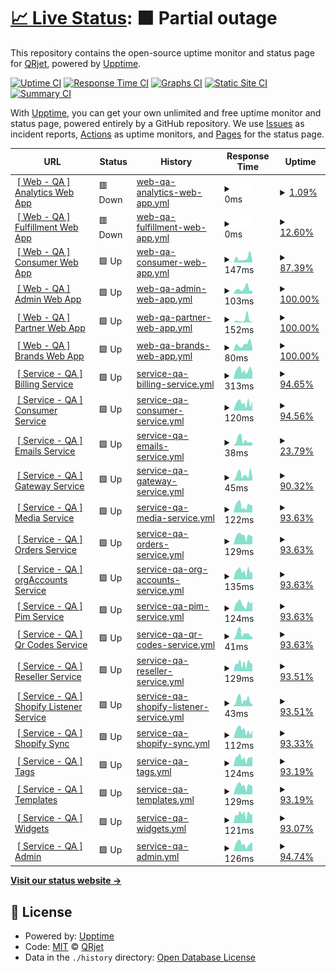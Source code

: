 # [📈 Live Status](https://QRjet.github.io/monitor): <!--live status--> **🟧 Partial outage**

This repository contains the open-source uptime monitor and status page for [QRjet](https://QRjet.github.io/monitor), powered by [Upptime](https://github.com/upptime/upptime).

[![Uptime CI](https://github.com/QRjet/monitor/workflows/Uptime%20CI/badge.svg)](https://github.com/QRjet/monitor/actions?query=workflow%3A%22Uptime+CI%22)
[![Response Time CI](https://github.com/QRjet/monitor/workflows/Response%20Time%20CI/badge.svg)](https://github.com/QRjet/monitor/actions?query=workflow%3A%22Response+Time+CI%22)
[![Graphs CI](https://github.com/QRjet/monitor/workflows/Graphs%20CI/badge.svg)](https://github.com/QRjet/monitor/actions?query=workflow%3A%22Graphs+CI%22)
[![Static Site CI](https://github.com/QRjet/monitor/workflows/Static%20Site%20CI/badge.svg)](https://github.com/QRjet/monitor/actions?query=workflow%3A%22Static+Site+CI%22)
[![Summary CI](https://github.com/QRjet/monitor/workflows/Summary%20CI/badge.svg)](https://github.com/QRjet/monitor/actions?query=workflow%3A%22Summary+CI%22)

With [Upptime](https://upptime.js.org), you can get your own unlimited and free uptime monitor and status page, powered entirely by a GitHub repository. We use [Issues](https://github.com/QRjet/monitor/issues) as incident reports, [Actions](https://github.com/QRjet/monitor/actions) as uptime monitors, and [Pages](https://QRjet.github.io/monitor) for the status page.

<!--start: status pages-->
<!-- This summary is generated by Upptime (https://github.com/upptime/upptime) -->
<!-- Do not edit this manually, your changes will be overwritten -->
<!-- prettier-ignore -->
| URL | Status | History | Response Time | Uptime |
| --- | ------ | ------- | ------------- | ------ |
| <img alt="" src="https://favicons.githubusercontent.com/analytics.qa.truetale.io" height="13"> [[ Web - QA ] Analytics Web App](https://analytics.qa.truetale.io/) | 🟥 Down | [web-qa-analytics-web-app.yml](https://github.com/QRjet/monitor-qa/commits/HEAD/history/web-qa-analytics-web-app.yml) | <details><summary><img alt="Response time graph" src="./graphs/web-qa-analytics-web-app/response-time-week.png" height="20"> 0ms</summary><br><a href="https://QRjet.github.io/monitor-qa/history/web-qa-analytics-web-app"><img alt="Response time 0" src="https://img.shields.io/endpoint?url=https%3A%2F%2Fraw.githubusercontent.com%2FQRjet%2Fmonitor-qa%2FHEAD%2Fapi%2Fweb-qa-analytics-web-app%2Fresponse-time.json"></a><br><a href="https://QRjet.github.io/monitor-qa/history/web-qa-analytics-web-app"><img alt="24-hour response time 0" src="https://img.shields.io/endpoint?url=https%3A%2F%2Fraw.githubusercontent.com%2FQRjet%2Fmonitor-qa%2FHEAD%2Fapi%2Fweb-qa-analytics-web-app%2Fresponse-time-day.json"></a><br><a href="https://QRjet.github.io/monitor-qa/history/web-qa-analytics-web-app"><img alt="7-day response time 0" src="https://img.shields.io/endpoint?url=https%3A%2F%2Fraw.githubusercontent.com%2FQRjet%2Fmonitor-qa%2FHEAD%2Fapi%2Fweb-qa-analytics-web-app%2Fresponse-time-week.json"></a><br><a href="https://QRjet.github.io/monitor-qa/history/web-qa-analytics-web-app"><img alt="30-day response time 0" src="https://img.shields.io/endpoint?url=https%3A%2F%2Fraw.githubusercontent.com%2FQRjet%2Fmonitor-qa%2FHEAD%2Fapi%2Fweb-qa-analytics-web-app%2Fresponse-time-month.json"></a><br><a href="https://QRjet.github.io/monitor-qa/history/web-qa-analytics-web-app"><img alt="1-year response time 0" src="https://img.shields.io/endpoint?url=https%3A%2F%2Fraw.githubusercontent.com%2FQRjet%2Fmonitor-qa%2FHEAD%2Fapi%2Fweb-qa-analytics-web-app%2Fresponse-time-year.json"></a></details> | <details><summary><a href="https://QRjet.github.io/monitor-qa/history/web-qa-analytics-web-app">1.09%</a></summary><a href="https://QRjet.github.io/monitor-qa/history/web-qa-analytics-web-app"><img alt="All-time uptime 1.09%" src="https://img.shields.io/endpoint?url=https%3A%2F%2Fraw.githubusercontent.com%2FQRjet%2Fmonitor-qa%2FHEAD%2Fapi%2Fweb-qa-analytics-web-app%2Fuptime.json"></a><br><a href="https://QRjet.github.io/monitor-qa/history/web-qa-analytics-web-app"><img alt="24-hour uptime 1.09%" src="https://img.shields.io/endpoint?url=https%3A%2F%2Fraw.githubusercontent.com%2FQRjet%2Fmonitor-qa%2FHEAD%2Fapi%2Fweb-qa-analytics-web-app%2Fuptime-day.json"></a><br><a href="https://QRjet.github.io/monitor-qa/history/web-qa-analytics-web-app"><img alt="7-day uptime 1.09%" src="https://img.shields.io/endpoint?url=https%3A%2F%2Fraw.githubusercontent.com%2FQRjet%2Fmonitor-qa%2FHEAD%2Fapi%2Fweb-qa-analytics-web-app%2Fuptime-week.json"></a><br><a href="https://QRjet.github.io/monitor-qa/history/web-qa-analytics-web-app"><img alt="30-day uptime 1.09%" src="https://img.shields.io/endpoint?url=https%3A%2F%2Fraw.githubusercontent.com%2FQRjet%2Fmonitor-qa%2FHEAD%2Fapi%2Fweb-qa-analytics-web-app%2Fuptime-month.json"></a><br><a href="https://QRjet.github.io/monitor-qa/history/web-qa-analytics-web-app"><img alt="1-year uptime 1.09%" src="https://img.shields.io/endpoint?url=https%3A%2F%2Fraw.githubusercontent.com%2FQRjet%2Fmonitor-qa%2FHEAD%2Fapi%2Fweb-qa-analytics-web-app%2Fuptime-year.json"></a></details>
| <img alt="" src="https://favicons.githubusercontent.com/fulfillment.qa.truetale.io" height="13"> [[ Web - QA ] Fulfillment Web App](https://fulfillment.qa.truetale.io/) | 🟥 Down | [web-qa-fulfillment-web-app.yml](https://github.com/QRjet/monitor-qa/commits/HEAD/history/web-qa-fulfillment-web-app.yml) | <details><summary><img alt="Response time graph" src="./graphs/web-qa-fulfillment-web-app/response-time-week.png" height="20"> 0ms</summary><br><a href="https://QRjet.github.io/monitor-qa/history/web-qa-fulfillment-web-app"><img alt="Response time 0" src="https://img.shields.io/endpoint?url=https%3A%2F%2Fraw.githubusercontent.com%2FQRjet%2Fmonitor-qa%2FHEAD%2Fapi%2Fweb-qa-fulfillment-web-app%2Fresponse-time.json"></a><br><a href="https://QRjet.github.io/monitor-qa/history/web-qa-fulfillment-web-app"><img alt="24-hour response time 0" src="https://img.shields.io/endpoint?url=https%3A%2F%2Fraw.githubusercontent.com%2FQRjet%2Fmonitor-qa%2FHEAD%2Fapi%2Fweb-qa-fulfillment-web-app%2Fresponse-time-day.json"></a><br><a href="https://QRjet.github.io/monitor-qa/history/web-qa-fulfillment-web-app"><img alt="7-day response time 0" src="https://img.shields.io/endpoint?url=https%3A%2F%2Fraw.githubusercontent.com%2FQRjet%2Fmonitor-qa%2FHEAD%2Fapi%2Fweb-qa-fulfillment-web-app%2Fresponse-time-week.json"></a><br><a href="https://QRjet.github.io/monitor-qa/history/web-qa-fulfillment-web-app"><img alt="30-day response time 0" src="https://img.shields.io/endpoint?url=https%3A%2F%2Fraw.githubusercontent.com%2FQRjet%2Fmonitor-qa%2FHEAD%2Fapi%2Fweb-qa-fulfillment-web-app%2Fresponse-time-month.json"></a><br><a href="https://QRjet.github.io/monitor-qa/history/web-qa-fulfillment-web-app"><img alt="1-year response time 0" src="https://img.shields.io/endpoint?url=https%3A%2F%2Fraw.githubusercontent.com%2FQRjet%2Fmonitor-qa%2FHEAD%2Fapi%2Fweb-qa-fulfillment-web-app%2Fresponse-time-year.json"></a></details> | <details><summary><a href="https://QRjet.github.io/monitor-qa/history/web-qa-fulfillment-web-app">12.60%</a></summary><a href="https://QRjet.github.io/monitor-qa/history/web-qa-fulfillment-web-app"><img alt="All-time uptime 12.60%" src="https://img.shields.io/endpoint?url=https%3A%2F%2Fraw.githubusercontent.com%2FQRjet%2Fmonitor-qa%2FHEAD%2Fapi%2Fweb-qa-fulfillment-web-app%2Fuptime.json"></a><br><a href="https://QRjet.github.io/monitor-qa/history/web-qa-fulfillment-web-app"><img alt="24-hour uptime 12.60%" src="https://img.shields.io/endpoint?url=https%3A%2F%2Fraw.githubusercontent.com%2FQRjet%2Fmonitor-qa%2FHEAD%2Fapi%2Fweb-qa-fulfillment-web-app%2Fuptime-day.json"></a><br><a href="https://QRjet.github.io/monitor-qa/history/web-qa-fulfillment-web-app"><img alt="7-day uptime 12.60%" src="https://img.shields.io/endpoint?url=https%3A%2F%2Fraw.githubusercontent.com%2FQRjet%2Fmonitor-qa%2FHEAD%2Fapi%2Fweb-qa-fulfillment-web-app%2Fuptime-week.json"></a><br><a href="https://QRjet.github.io/monitor-qa/history/web-qa-fulfillment-web-app"><img alt="30-day uptime 12.60%" src="https://img.shields.io/endpoint?url=https%3A%2F%2Fraw.githubusercontent.com%2FQRjet%2Fmonitor-qa%2FHEAD%2Fapi%2Fweb-qa-fulfillment-web-app%2Fuptime-month.json"></a><br><a href="https://QRjet.github.io/monitor-qa/history/web-qa-fulfillment-web-app"><img alt="1-year uptime 12.60%" src="https://img.shields.io/endpoint?url=https%3A%2F%2Fraw.githubusercontent.com%2FQRjet%2Fmonitor-qa%2FHEAD%2Fapi%2Fweb-qa-fulfillment-web-app%2Fuptime-year.json"></a></details>
| <img alt="" src="https://favicons.githubusercontent.com/consumer.qa.truetale.io" height="13"> [[ Web - QA ] Consumer Web App](https://consumer.qa.truetale.io/) | 🟩 Up | [web-qa-consumer-web-app.yml](https://github.com/QRjet/monitor-qa/commits/HEAD/history/web-qa-consumer-web-app.yml) | <details><summary><img alt="Response time graph" src="./graphs/web-qa-consumer-web-app/response-time-week.png" height="20"> 147ms</summary><br><a href="https://QRjet.github.io/monitor-qa/history/web-qa-consumer-web-app"><img alt="Response time 117" src="https://img.shields.io/endpoint?url=https%3A%2F%2Fraw.githubusercontent.com%2FQRjet%2Fmonitor-qa%2FHEAD%2Fapi%2Fweb-qa-consumer-web-app%2Fresponse-time.json"></a><br><a href="https://QRjet.github.io/monitor-qa/history/web-qa-consumer-web-app"><img alt="24-hour response time 51" src="https://img.shields.io/endpoint?url=https%3A%2F%2Fraw.githubusercontent.com%2FQRjet%2Fmonitor-qa%2FHEAD%2Fapi%2Fweb-qa-consumer-web-app%2Fresponse-time-day.json"></a><br><a href="https://QRjet.github.io/monitor-qa/history/web-qa-consumer-web-app"><img alt="7-day response time 147" src="https://img.shields.io/endpoint?url=https%3A%2F%2Fraw.githubusercontent.com%2FQRjet%2Fmonitor-qa%2FHEAD%2Fapi%2Fweb-qa-consumer-web-app%2Fresponse-time-week.json"></a><br><a href="https://QRjet.github.io/monitor-qa/history/web-qa-consumer-web-app"><img alt="30-day response time 117" src="https://img.shields.io/endpoint?url=https%3A%2F%2Fraw.githubusercontent.com%2FQRjet%2Fmonitor-qa%2FHEAD%2Fapi%2Fweb-qa-consumer-web-app%2Fresponse-time-month.json"></a><br><a href="https://QRjet.github.io/monitor-qa/history/web-qa-consumer-web-app"><img alt="1-year response time 117" src="https://img.shields.io/endpoint?url=https%3A%2F%2Fraw.githubusercontent.com%2FQRjet%2Fmonitor-qa%2FHEAD%2Fapi%2Fweb-qa-consumer-web-app%2Fresponse-time-year.json"></a></details> | <details><summary><a href="https://QRjet.github.io/monitor-qa/history/web-qa-consumer-web-app">87.39%</a></summary><a href="https://QRjet.github.io/monitor-qa/history/web-qa-consumer-web-app"><img alt="All-time uptime 93.74%" src="https://img.shields.io/endpoint?url=https%3A%2F%2Fraw.githubusercontent.com%2FQRjet%2Fmonitor-qa%2FHEAD%2Fapi%2Fweb-qa-consumer-web-app%2Fuptime.json"></a><br><a href="https://QRjet.github.io/monitor-qa/history/web-qa-consumer-web-app"><img alt="24-hour uptime 100.00%" src="https://img.shields.io/endpoint?url=https%3A%2F%2Fraw.githubusercontent.com%2FQRjet%2Fmonitor-qa%2FHEAD%2Fapi%2Fweb-qa-consumer-web-app%2Fuptime-day.json"></a><br><a href="https://QRjet.github.io/monitor-qa/history/web-qa-consumer-web-app"><img alt="7-day uptime 87.39%" src="https://img.shields.io/endpoint?url=https%3A%2F%2Fraw.githubusercontent.com%2FQRjet%2Fmonitor-qa%2FHEAD%2Fapi%2Fweb-qa-consumer-web-app%2Fuptime-week.json"></a><br><a href="https://QRjet.github.io/monitor-qa/history/web-qa-consumer-web-app"><img alt="30-day uptime 93.74%" src="https://img.shields.io/endpoint?url=https%3A%2F%2Fraw.githubusercontent.com%2FQRjet%2Fmonitor-qa%2FHEAD%2Fapi%2Fweb-qa-consumer-web-app%2Fuptime-month.json"></a><br><a href="https://QRjet.github.io/monitor-qa/history/web-qa-consumer-web-app"><img alt="1-year uptime 93.74%" src="https://img.shields.io/endpoint?url=https%3A%2F%2Fraw.githubusercontent.com%2FQRjet%2Fmonitor-qa%2FHEAD%2Fapi%2Fweb-qa-consumer-web-app%2Fuptime-year.json"></a></details>
| <img alt="" src="https://favicons.githubusercontent.com/admin.qa.truetale.io" height="13"> [[ Web - QA ] Admin Web App](https://admin.qa.truetale.io/) | 🟩 Up | [web-qa-admin-web-app.yml](https://github.com/QRjet/monitor-qa/commits/HEAD/history/web-qa-admin-web-app.yml) | <details><summary><img alt="Response time graph" src="./graphs/web-qa-admin-web-app/response-time-week.png" height="20"> 103ms</summary><br><a href="https://QRjet.github.io/monitor-qa/history/web-qa-admin-web-app"><img alt="Response time 98" src="https://img.shields.io/endpoint?url=https%3A%2F%2Fraw.githubusercontent.com%2FQRjet%2Fmonitor-qa%2FHEAD%2Fapi%2Fweb-qa-admin-web-app%2Fresponse-time.json"></a><br><a href="https://QRjet.github.io/monitor-qa/history/web-qa-admin-web-app"><img alt="24-hour response time 53" src="https://img.shields.io/endpoint?url=https%3A%2F%2Fraw.githubusercontent.com%2FQRjet%2Fmonitor-qa%2FHEAD%2Fapi%2Fweb-qa-admin-web-app%2Fresponse-time-day.json"></a><br><a href="https://QRjet.github.io/monitor-qa/history/web-qa-admin-web-app"><img alt="7-day response time 103" src="https://img.shields.io/endpoint?url=https%3A%2F%2Fraw.githubusercontent.com%2FQRjet%2Fmonitor-qa%2FHEAD%2Fapi%2Fweb-qa-admin-web-app%2Fresponse-time-week.json"></a><br><a href="https://QRjet.github.io/monitor-qa/history/web-qa-admin-web-app"><img alt="30-day response time 98" src="https://img.shields.io/endpoint?url=https%3A%2F%2Fraw.githubusercontent.com%2FQRjet%2Fmonitor-qa%2FHEAD%2Fapi%2Fweb-qa-admin-web-app%2Fresponse-time-month.json"></a><br><a href="https://QRjet.github.io/monitor-qa/history/web-qa-admin-web-app"><img alt="1-year response time 98" src="https://img.shields.io/endpoint?url=https%3A%2F%2Fraw.githubusercontent.com%2FQRjet%2Fmonitor-qa%2FHEAD%2Fapi%2Fweb-qa-admin-web-app%2Fresponse-time-year.json"></a></details> | <details><summary><a href="https://QRjet.github.io/monitor-qa/history/web-qa-admin-web-app">100.00%</a></summary><a href="https://QRjet.github.io/monitor-qa/history/web-qa-admin-web-app"><img alt="All-time uptime 100.00%" src="https://img.shields.io/endpoint?url=https%3A%2F%2Fraw.githubusercontent.com%2FQRjet%2Fmonitor-qa%2FHEAD%2Fapi%2Fweb-qa-admin-web-app%2Fuptime.json"></a><br><a href="https://QRjet.github.io/monitor-qa/history/web-qa-admin-web-app"><img alt="24-hour uptime 100.00%" src="https://img.shields.io/endpoint?url=https%3A%2F%2Fraw.githubusercontent.com%2FQRjet%2Fmonitor-qa%2FHEAD%2Fapi%2Fweb-qa-admin-web-app%2Fuptime-day.json"></a><br><a href="https://QRjet.github.io/monitor-qa/history/web-qa-admin-web-app"><img alt="7-day uptime 100.00%" src="https://img.shields.io/endpoint?url=https%3A%2F%2Fraw.githubusercontent.com%2FQRjet%2Fmonitor-qa%2FHEAD%2Fapi%2Fweb-qa-admin-web-app%2Fuptime-week.json"></a><br><a href="https://QRjet.github.io/monitor-qa/history/web-qa-admin-web-app"><img alt="30-day uptime 100.00%" src="https://img.shields.io/endpoint?url=https%3A%2F%2Fraw.githubusercontent.com%2FQRjet%2Fmonitor-qa%2FHEAD%2Fapi%2Fweb-qa-admin-web-app%2Fuptime-month.json"></a><br><a href="https://QRjet.github.io/monitor-qa/history/web-qa-admin-web-app"><img alt="1-year uptime 100.00%" src="https://img.shields.io/endpoint?url=https%3A%2F%2Fraw.githubusercontent.com%2FQRjet%2Fmonitor-qa%2FHEAD%2Fapi%2Fweb-qa-admin-web-app%2Fuptime-year.json"></a></details>
| <img alt="" src="https://favicons.githubusercontent.com/partner.qa.truetale.io" height="13"> [[ Web - QA ] Partner Web App](https://partner.qa.truetale.io/) | 🟩 Up | [web-qa-partner-web-app.yml](https://github.com/QRjet/monitor-qa/commits/HEAD/history/web-qa-partner-web-app.yml) | <details><summary><img alt="Response time graph" src="./graphs/web-qa-partner-web-app/response-time-week.png" height="20"> 152ms</summary><br><a href="https://QRjet.github.io/monitor-qa/history/web-qa-partner-web-app"><img alt="Response time 176" src="https://img.shields.io/endpoint?url=https%3A%2F%2Fraw.githubusercontent.com%2FQRjet%2Fmonitor-qa%2FHEAD%2Fapi%2Fweb-qa-partner-web-app%2Fresponse-time.json"></a><br><a href="https://QRjet.github.io/monitor-qa/history/web-qa-partner-web-app"><img alt="24-hour response time 54" src="https://img.shields.io/endpoint?url=https%3A%2F%2Fraw.githubusercontent.com%2FQRjet%2Fmonitor-qa%2FHEAD%2Fapi%2Fweb-qa-partner-web-app%2Fresponse-time-day.json"></a><br><a href="https://QRjet.github.io/monitor-qa/history/web-qa-partner-web-app"><img alt="7-day response time 152" src="https://img.shields.io/endpoint?url=https%3A%2F%2Fraw.githubusercontent.com%2FQRjet%2Fmonitor-qa%2FHEAD%2Fapi%2Fweb-qa-partner-web-app%2Fresponse-time-week.json"></a><br><a href="https://QRjet.github.io/monitor-qa/history/web-qa-partner-web-app"><img alt="30-day response time 176" src="https://img.shields.io/endpoint?url=https%3A%2F%2Fraw.githubusercontent.com%2FQRjet%2Fmonitor-qa%2FHEAD%2Fapi%2Fweb-qa-partner-web-app%2Fresponse-time-month.json"></a><br><a href="https://QRjet.github.io/monitor-qa/history/web-qa-partner-web-app"><img alt="1-year response time 176" src="https://img.shields.io/endpoint?url=https%3A%2F%2Fraw.githubusercontent.com%2FQRjet%2Fmonitor-qa%2FHEAD%2Fapi%2Fweb-qa-partner-web-app%2Fresponse-time-year.json"></a></details> | <details><summary><a href="https://QRjet.github.io/monitor-qa/history/web-qa-partner-web-app">100.00%</a></summary><a href="https://QRjet.github.io/monitor-qa/history/web-qa-partner-web-app"><img alt="All-time uptime 100.00%" src="https://img.shields.io/endpoint?url=https%3A%2F%2Fraw.githubusercontent.com%2FQRjet%2Fmonitor-qa%2FHEAD%2Fapi%2Fweb-qa-partner-web-app%2Fuptime.json"></a><br><a href="https://QRjet.github.io/monitor-qa/history/web-qa-partner-web-app"><img alt="24-hour uptime 100.00%" src="https://img.shields.io/endpoint?url=https%3A%2F%2Fraw.githubusercontent.com%2FQRjet%2Fmonitor-qa%2FHEAD%2Fapi%2Fweb-qa-partner-web-app%2Fuptime-day.json"></a><br><a href="https://QRjet.github.io/monitor-qa/history/web-qa-partner-web-app"><img alt="7-day uptime 100.00%" src="https://img.shields.io/endpoint?url=https%3A%2F%2Fraw.githubusercontent.com%2FQRjet%2Fmonitor-qa%2FHEAD%2Fapi%2Fweb-qa-partner-web-app%2Fuptime-week.json"></a><br><a href="https://QRjet.github.io/monitor-qa/history/web-qa-partner-web-app"><img alt="30-day uptime 100.00%" src="https://img.shields.io/endpoint?url=https%3A%2F%2Fraw.githubusercontent.com%2FQRjet%2Fmonitor-qa%2FHEAD%2Fapi%2Fweb-qa-partner-web-app%2Fuptime-month.json"></a><br><a href="https://QRjet.github.io/monitor-qa/history/web-qa-partner-web-app"><img alt="1-year uptime 100.00%" src="https://img.shields.io/endpoint?url=https%3A%2F%2Fraw.githubusercontent.com%2FQRjet%2Fmonitor-qa%2FHEAD%2Fapi%2Fweb-qa-partner-web-app%2Fuptime-year.json"></a></details>
| <img alt="" src="https://favicons.githubusercontent.com/business.qa.truetale.io" height="13"> [[ Web - QA ] Brands Web App](https://business.qa.truetale.io/) | 🟩 Up | [web-qa-brands-web-app.yml](https://github.com/QRjet/monitor-qa/commits/HEAD/history/web-qa-brands-web-app.yml) | <details><summary><img alt="Response time graph" src="./graphs/web-qa-brands-web-app/response-time-week.png" height="20"> 80ms</summary><br><a href="https://QRjet.github.io/monitor-qa/history/web-qa-brands-web-app"><img alt="Response time 81" src="https://img.shields.io/endpoint?url=https%3A%2F%2Fraw.githubusercontent.com%2FQRjet%2Fmonitor-qa%2FHEAD%2Fapi%2Fweb-qa-brands-web-app%2Fresponse-time.json"></a><br><a href="https://QRjet.github.io/monitor-qa/history/web-qa-brands-web-app"><img alt="24-hour response time 48" src="https://img.shields.io/endpoint?url=https%3A%2F%2Fraw.githubusercontent.com%2FQRjet%2Fmonitor-qa%2FHEAD%2Fapi%2Fweb-qa-brands-web-app%2Fresponse-time-day.json"></a><br><a href="https://QRjet.github.io/monitor-qa/history/web-qa-brands-web-app"><img alt="7-day response time 80" src="https://img.shields.io/endpoint?url=https%3A%2F%2Fraw.githubusercontent.com%2FQRjet%2Fmonitor-qa%2FHEAD%2Fapi%2Fweb-qa-brands-web-app%2Fresponse-time-week.json"></a><br><a href="https://QRjet.github.io/monitor-qa/history/web-qa-brands-web-app"><img alt="30-day response time 81" src="https://img.shields.io/endpoint?url=https%3A%2F%2Fraw.githubusercontent.com%2FQRjet%2Fmonitor-qa%2FHEAD%2Fapi%2Fweb-qa-brands-web-app%2Fresponse-time-month.json"></a><br><a href="https://QRjet.github.io/monitor-qa/history/web-qa-brands-web-app"><img alt="1-year response time 81" src="https://img.shields.io/endpoint?url=https%3A%2F%2Fraw.githubusercontent.com%2FQRjet%2Fmonitor-qa%2FHEAD%2Fapi%2Fweb-qa-brands-web-app%2Fresponse-time-year.json"></a></details> | <details><summary><a href="https://QRjet.github.io/monitor-qa/history/web-qa-brands-web-app">100.00%</a></summary><a href="https://QRjet.github.io/monitor-qa/history/web-qa-brands-web-app"><img alt="All-time uptime 100.00%" src="https://img.shields.io/endpoint?url=https%3A%2F%2Fraw.githubusercontent.com%2FQRjet%2Fmonitor-qa%2FHEAD%2Fapi%2Fweb-qa-brands-web-app%2Fuptime.json"></a><br><a href="https://QRjet.github.io/monitor-qa/history/web-qa-brands-web-app"><img alt="24-hour uptime 100.00%" src="https://img.shields.io/endpoint?url=https%3A%2F%2Fraw.githubusercontent.com%2FQRjet%2Fmonitor-qa%2FHEAD%2Fapi%2Fweb-qa-brands-web-app%2Fuptime-day.json"></a><br><a href="https://QRjet.github.io/monitor-qa/history/web-qa-brands-web-app"><img alt="7-day uptime 100.00%" src="https://img.shields.io/endpoint?url=https%3A%2F%2Fraw.githubusercontent.com%2FQRjet%2Fmonitor-qa%2FHEAD%2Fapi%2Fweb-qa-brands-web-app%2Fuptime-week.json"></a><br><a href="https://QRjet.github.io/monitor-qa/history/web-qa-brands-web-app"><img alt="30-day uptime 100.00%" src="https://img.shields.io/endpoint?url=https%3A%2F%2Fraw.githubusercontent.com%2FQRjet%2Fmonitor-qa%2FHEAD%2Fapi%2Fweb-qa-brands-web-app%2Fuptime-month.json"></a><br><a href="https://QRjet.github.io/monitor-qa/history/web-qa-brands-web-app"><img alt="1-year uptime 100.00%" src="https://img.shields.io/endpoint?url=https%3A%2F%2Fraw.githubusercontent.com%2FQRjet%2Fmonitor-qa%2FHEAD%2Fapi%2Fweb-qa-brands-web-app%2Fuptime-year.json"></a></details>
| <img alt="" src="https://favicons.githubusercontent.com/api.qa.truetale.io" height="13"> [[ Service - QA ] Billing Service](https://api.qa.truetale.io/api/billing/health-check) | 🟩 Up | [service-qa-billing-service.yml](https://github.com/QRjet/monitor-qa/commits/HEAD/history/service-qa-billing-service.yml) | <details><summary><img alt="Response time graph" src="./graphs/service-qa-billing-service/response-time-week.png" height="20"> 313ms</summary><br><a href="https://QRjet.github.io/monitor-qa/history/service-qa-billing-service"><img alt="Response time 324" src="https://img.shields.io/endpoint?url=https%3A%2F%2Fraw.githubusercontent.com%2FQRjet%2Fmonitor-qa%2FHEAD%2Fapi%2Fservice-qa-billing-service%2Fresponse-time.json"></a><br><a href="https://QRjet.github.io/monitor-qa/history/service-qa-billing-service"><img alt="24-hour response time 324" src="https://img.shields.io/endpoint?url=https%3A%2F%2Fraw.githubusercontent.com%2FQRjet%2Fmonitor-qa%2FHEAD%2Fapi%2Fservice-qa-billing-service%2Fresponse-time-day.json"></a><br><a href="https://QRjet.github.io/monitor-qa/history/service-qa-billing-service"><img alt="7-day response time 313" src="https://img.shields.io/endpoint?url=https%3A%2F%2Fraw.githubusercontent.com%2FQRjet%2Fmonitor-qa%2FHEAD%2Fapi%2Fservice-qa-billing-service%2Fresponse-time-week.json"></a><br><a href="https://QRjet.github.io/monitor-qa/history/service-qa-billing-service"><img alt="30-day response time 324" src="https://img.shields.io/endpoint?url=https%3A%2F%2Fraw.githubusercontent.com%2FQRjet%2Fmonitor-qa%2FHEAD%2Fapi%2Fservice-qa-billing-service%2Fresponse-time-month.json"></a><br><a href="https://QRjet.github.io/monitor-qa/history/service-qa-billing-service"><img alt="1-year response time 324" src="https://img.shields.io/endpoint?url=https%3A%2F%2Fraw.githubusercontent.com%2FQRjet%2Fmonitor-qa%2FHEAD%2Fapi%2Fservice-qa-billing-service%2Fresponse-time-year.json"></a></details> | <details><summary><a href="https://QRjet.github.io/monitor-qa/history/service-qa-billing-service">94.65%</a></summary><a href="https://QRjet.github.io/monitor-qa/history/service-qa-billing-service"><img alt="All-time uptime 97.30%" src="https://img.shields.io/endpoint?url=https%3A%2F%2Fraw.githubusercontent.com%2FQRjet%2Fmonitor-qa%2FHEAD%2Fapi%2Fservice-qa-billing-service%2Fuptime.json"></a><br><a href="https://QRjet.github.io/monitor-qa/history/service-qa-billing-service"><img alt="24-hour uptime 100.00%" src="https://img.shields.io/endpoint?url=https%3A%2F%2Fraw.githubusercontent.com%2FQRjet%2Fmonitor-qa%2FHEAD%2Fapi%2Fservice-qa-billing-service%2Fuptime-day.json"></a><br><a href="https://QRjet.github.io/monitor-qa/history/service-qa-billing-service"><img alt="7-day uptime 94.65%" src="https://img.shields.io/endpoint?url=https%3A%2F%2Fraw.githubusercontent.com%2FQRjet%2Fmonitor-qa%2FHEAD%2Fapi%2Fservice-qa-billing-service%2Fuptime-week.json"></a><br><a href="https://QRjet.github.io/monitor-qa/history/service-qa-billing-service"><img alt="30-day uptime 97.30%" src="https://img.shields.io/endpoint?url=https%3A%2F%2Fraw.githubusercontent.com%2FQRjet%2Fmonitor-qa%2FHEAD%2Fapi%2Fservice-qa-billing-service%2Fuptime-month.json"></a><br><a href="https://QRjet.github.io/monitor-qa/history/service-qa-billing-service"><img alt="1-year uptime 97.30%" src="https://img.shields.io/endpoint?url=https%3A%2F%2Fraw.githubusercontent.com%2FQRjet%2Fmonitor-qa%2FHEAD%2Fapi%2Fservice-qa-billing-service%2Fuptime-year.json"></a></details>
| <img alt="" src="https://favicons.githubusercontent.com/api.qa.truetale.io" height="13"> [[ Service - QA ] Consumer Service](https://api.qa.truetale.io/api/consumer/health-check) | 🟩 Up | [service-qa-consumer-service.yml](https://github.com/QRjet/monitor-qa/commits/HEAD/history/service-qa-consumer-service.yml) | <details><summary><img alt="Response time graph" src="./graphs/service-qa-consumer-service/response-time-week.png" height="20"> 120ms</summary><br><a href="https://QRjet.github.io/monitor-qa/history/service-qa-consumer-service"><img alt="Response time 128" src="https://img.shields.io/endpoint?url=https%3A%2F%2Fraw.githubusercontent.com%2FQRjet%2Fmonitor-qa%2FHEAD%2Fapi%2Fservice-qa-consumer-service%2Fresponse-time.json"></a><br><a href="https://QRjet.github.io/monitor-qa/history/service-qa-consumer-service"><img alt="24-hour response time 135" src="https://img.shields.io/endpoint?url=https%3A%2F%2Fraw.githubusercontent.com%2FQRjet%2Fmonitor-qa%2FHEAD%2Fapi%2Fservice-qa-consumer-service%2Fresponse-time-day.json"></a><br><a href="https://QRjet.github.io/monitor-qa/history/service-qa-consumer-service"><img alt="7-day response time 120" src="https://img.shields.io/endpoint?url=https%3A%2F%2Fraw.githubusercontent.com%2FQRjet%2Fmonitor-qa%2FHEAD%2Fapi%2Fservice-qa-consumer-service%2Fresponse-time-week.json"></a><br><a href="https://QRjet.github.io/monitor-qa/history/service-qa-consumer-service"><img alt="30-day response time 128" src="https://img.shields.io/endpoint?url=https%3A%2F%2Fraw.githubusercontent.com%2FQRjet%2Fmonitor-qa%2FHEAD%2Fapi%2Fservice-qa-consumer-service%2Fresponse-time-month.json"></a><br><a href="https://QRjet.github.io/monitor-qa/history/service-qa-consumer-service"><img alt="1-year response time 128" src="https://img.shields.io/endpoint?url=https%3A%2F%2Fraw.githubusercontent.com%2FQRjet%2Fmonitor-qa%2FHEAD%2Fapi%2Fservice-qa-consumer-service%2Fresponse-time-year.json"></a></details> | <details><summary><a href="https://QRjet.github.io/monitor-qa/history/service-qa-consumer-service">94.56%</a></summary><a href="https://QRjet.github.io/monitor-qa/history/service-qa-consumer-service"><img alt="All-time uptime 97.26%" src="https://img.shields.io/endpoint?url=https%3A%2F%2Fraw.githubusercontent.com%2FQRjet%2Fmonitor-qa%2FHEAD%2Fapi%2Fservice-qa-consumer-service%2Fuptime.json"></a><br><a href="https://QRjet.github.io/monitor-qa/history/service-qa-consumer-service"><img alt="24-hour uptime 100.00%" src="https://img.shields.io/endpoint?url=https%3A%2F%2Fraw.githubusercontent.com%2FQRjet%2Fmonitor-qa%2FHEAD%2Fapi%2Fservice-qa-consumer-service%2Fuptime-day.json"></a><br><a href="https://QRjet.github.io/monitor-qa/history/service-qa-consumer-service"><img alt="7-day uptime 94.56%" src="https://img.shields.io/endpoint?url=https%3A%2F%2Fraw.githubusercontent.com%2FQRjet%2Fmonitor-qa%2FHEAD%2Fapi%2Fservice-qa-consumer-service%2Fuptime-week.json"></a><br><a href="https://QRjet.github.io/monitor-qa/history/service-qa-consumer-service"><img alt="30-day uptime 97.26%" src="https://img.shields.io/endpoint?url=https%3A%2F%2Fraw.githubusercontent.com%2FQRjet%2Fmonitor-qa%2FHEAD%2Fapi%2Fservice-qa-consumer-service%2Fuptime-month.json"></a><br><a href="https://QRjet.github.io/monitor-qa/history/service-qa-consumer-service"><img alt="1-year uptime 97.26%" src="https://img.shields.io/endpoint?url=https%3A%2F%2Fraw.githubusercontent.com%2FQRjet%2Fmonitor-qa%2FHEAD%2Fapi%2Fservice-qa-consumer-service%2Fuptime-year.json"></a></details>
| <img alt="" src="https://favicons.githubusercontent.com/api.qa.truetale.io" height="13"> [[ Service - QA ] Emails Service](https://api.qa.truetale.io/api/emails/health-check) | 🟩 Up | [service-qa-emails-service.yml](https://github.com/QRjet/monitor-qa/commits/HEAD/history/service-qa-emails-service.yml) | <details><summary><img alt="Response time graph" src="./graphs/service-qa-emails-service/response-time-week.png" height="20"> 38ms</summary><br><a href="https://QRjet.github.io/monitor-qa/history/service-qa-emails-service"><img alt="Response time 43" src="https://img.shields.io/endpoint?url=https%3A%2F%2Fraw.githubusercontent.com%2FQRjet%2Fmonitor-qa%2FHEAD%2Fapi%2Fservice-qa-emails-service%2Fresponse-time.json"></a><br><a href="https://QRjet.github.io/monitor-qa/history/service-qa-emails-service"><img alt="24-hour response time 49" src="https://img.shields.io/endpoint?url=https%3A%2F%2Fraw.githubusercontent.com%2FQRjet%2Fmonitor-qa%2FHEAD%2Fapi%2Fservice-qa-emails-service%2Fresponse-time-day.json"></a><br><a href="https://QRjet.github.io/monitor-qa/history/service-qa-emails-service"><img alt="7-day response time 38" src="https://img.shields.io/endpoint?url=https%3A%2F%2Fraw.githubusercontent.com%2FQRjet%2Fmonitor-qa%2FHEAD%2Fapi%2Fservice-qa-emails-service%2Fresponse-time-week.json"></a><br><a href="https://QRjet.github.io/monitor-qa/history/service-qa-emails-service"><img alt="30-day response time 43" src="https://img.shields.io/endpoint?url=https%3A%2F%2Fraw.githubusercontent.com%2FQRjet%2Fmonitor-qa%2FHEAD%2Fapi%2Fservice-qa-emails-service%2Fresponse-time-month.json"></a><br><a href="https://QRjet.github.io/monitor-qa/history/service-qa-emails-service"><img alt="1-year response time 43" src="https://img.shields.io/endpoint?url=https%3A%2F%2Fraw.githubusercontent.com%2FQRjet%2Fmonitor-qa%2FHEAD%2Fapi%2Fservice-qa-emails-service%2Fresponse-time-year.json"></a></details> | <details><summary><a href="https://QRjet.github.io/monitor-qa/history/service-qa-emails-service">23.79%</a></summary><a href="https://QRjet.github.io/monitor-qa/history/service-qa-emails-service"><img alt="All-time uptime 11.81%" src="https://img.shields.io/endpoint?url=https%3A%2F%2Fraw.githubusercontent.com%2FQRjet%2Fmonitor-qa%2FHEAD%2Fapi%2Fservice-qa-emails-service%2Fuptime.json"></a><br><a href="https://QRjet.github.io/monitor-qa/history/service-qa-emails-service"><img alt="24-hour uptime 100.00%" src="https://img.shields.io/endpoint?url=https%3A%2F%2Fraw.githubusercontent.com%2FQRjet%2Fmonitor-qa%2FHEAD%2Fapi%2Fservice-qa-emails-service%2Fuptime-day.json"></a><br><a href="https://QRjet.github.io/monitor-qa/history/service-qa-emails-service"><img alt="7-day uptime 23.79%" src="https://img.shields.io/endpoint?url=https%3A%2F%2Fraw.githubusercontent.com%2FQRjet%2Fmonitor-qa%2FHEAD%2Fapi%2Fservice-qa-emails-service%2Fuptime-week.json"></a><br><a href="https://QRjet.github.io/monitor-qa/history/service-qa-emails-service"><img alt="30-day uptime 11.81%" src="https://img.shields.io/endpoint?url=https%3A%2F%2Fraw.githubusercontent.com%2FQRjet%2Fmonitor-qa%2FHEAD%2Fapi%2Fservice-qa-emails-service%2Fuptime-month.json"></a><br><a href="https://QRjet.github.io/monitor-qa/history/service-qa-emails-service"><img alt="1-year uptime 11.81%" src="https://img.shields.io/endpoint?url=https%3A%2F%2Fraw.githubusercontent.com%2FQRjet%2Fmonitor-qa%2FHEAD%2Fapi%2Fservice-qa-emails-service%2Fuptime-year.json"></a></details>
| <img alt="" src="https://favicons.githubusercontent.com/api.qa.truetale.io" height="13"> [[ Service - QA ] Gateway Service](https://api.qa.truetale.io/graphql/health-check) | 🟩 Up | [service-qa-gateway-service.yml](https://github.com/QRjet/monitor-qa/commits/HEAD/history/service-qa-gateway-service.yml) | <details><summary><img alt="Response time graph" src="./graphs/service-qa-gateway-service/response-time-week.png" height="20"> 45ms</summary><br><a href="https://QRjet.github.io/monitor-qa/history/service-qa-gateway-service"><img alt="Response time 49" src="https://img.shields.io/endpoint?url=https%3A%2F%2Fraw.githubusercontent.com%2FQRjet%2Fmonitor-qa%2FHEAD%2Fapi%2Fservice-qa-gateway-service%2Fresponse-time.json"></a><br><a href="https://QRjet.github.io/monitor-qa/history/service-qa-gateway-service"><img alt="24-hour response time 49" src="https://img.shields.io/endpoint?url=https%3A%2F%2Fraw.githubusercontent.com%2FQRjet%2Fmonitor-qa%2FHEAD%2Fapi%2Fservice-qa-gateway-service%2Fresponse-time-day.json"></a><br><a href="https://QRjet.github.io/monitor-qa/history/service-qa-gateway-service"><img alt="7-day response time 45" src="https://img.shields.io/endpoint?url=https%3A%2F%2Fraw.githubusercontent.com%2FQRjet%2Fmonitor-qa%2FHEAD%2Fapi%2Fservice-qa-gateway-service%2Fresponse-time-week.json"></a><br><a href="https://QRjet.github.io/monitor-qa/history/service-qa-gateway-service"><img alt="30-day response time 49" src="https://img.shields.io/endpoint?url=https%3A%2F%2Fraw.githubusercontent.com%2FQRjet%2Fmonitor-qa%2FHEAD%2Fapi%2Fservice-qa-gateway-service%2Fresponse-time-month.json"></a><br><a href="https://QRjet.github.io/monitor-qa/history/service-qa-gateway-service"><img alt="1-year response time 49" src="https://img.shields.io/endpoint?url=https%3A%2F%2Fraw.githubusercontent.com%2FQRjet%2Fmonitor-qa%2FHEAD%2Fapi%2Fservice-qa-gateway-service%2Fresponse-time-year.json"></a></details> | <details><summary><a href="https://QRjet.github.io/monitor-qa/history/service-qa-gateway-service">90.32%</a></summary><a href="https://QRjet.github.io/monitor-qa/history/service-qa-gateway-service"><img alt="All-time uptime 95.20%" src="https://img.shields.io/endpoint?url=https%3A%2F%2Fraw.githubusercontent.com%2FQRjet%2Fmonitor-qa%2FHEAD%2Fapi%2Fservice-qa-gateway-service%2Fuptime.json"></a><br><a href="https://QRjet.github.io/monitor-qa/history/service-qa-gateway-service"><img alt="24-hour uptime 100.00%" src="https://img.shields.io/endpoint?url=https%3A%2F%2Fraw.githubusercontent.com%2FQRjet%2Fmonitor-qa%2FHEAD%2Fapi%2Fservice-qa-gateway-service%2Fuptime-day.json"></a><br><a href="https://QRjet.github.io/monitor-qa/history/service-qa-gateway-service"><img alt="7-day uptime 90.32%" src="https://img.shields.io/endpoint?url=https%3A%2F%2Fraw.githubusercontent.com%2FQRjet%2Fmonitor-qa%2FHEAD%2Fapi%2Fservice-qa-gateway-service%2Fuptime-week.json"></a><br><a href="https://QRjet.github.io/monitor-qa/history/service-qa-gateway-service"><img alt="30-day uptime 95.20%" src="https://img.shields.io/endpoint?url=https%3A%2F%2Fraw.githubusercontent.com%2FQRjet%2Fmonitor-qa%2FHEAD%2Fapi%2Fservice-qa-gateway-service%2Fuptime-month.json"></a><br><a href="https://QRjet.github.io/monitor-qa/history/service-qa-gateway-service"><img alt="1-year uptime 95.20%" src="https://img.shields.io/endpoint?url=https%3A%2F%2Fraw.githubusercontent.com%2FQRjet%2Fmonitor-qa%2FHEAD%2Fapi%2Fservice-qa-gateway-service%2Fuptime-year.json"></a></details>
| <img alt="" src="https://favicons.githubusercontent.com/api.qa.truetale.io" height="13"> [[ Service - QA ] Media Service](https://api.qa.truetale.io/api/media/health-check) | 🟩 Up | [service-qa-media-service.yml](https://github.com/QRjet/monitor-qa/commits/HEAD/history/service-qa-media-service.yml) | <details><summary><img alt="Response time graph" src="./graphs/service-qa-media-service/response-time-week.png" height="20"> 122ms</summary><br><a href="https://QRjet.github.io/monitor-qa/history/service-qa-media-service"><img alt="Response time 136" src="https://img.shields.io/endpoint?url=https%3A%2F%2Fraw.githubusercontent.com%2FQRjet%2Fmonitor-qa%2FHEAD%2Fapi%2Fservice-qa-media-service%2Fresponse-time.json"></a><br><a href="https://QRjet.github.io/monitor-qa/history/service-qa-media-service"><img alt="24-hour response time 157" src="https://img.shields.io/endpoint?url=https%3A%2F%2Fraw.githubusercontent.com%2FQRjet%2Fmonitor-qa%2FHEAD%2Fapi%2Fservice-qa-media-service%2Fresponse-time-day.json"></a><br><a href="https://QRjet.github.io/monitor-qa/history/service-qa-media-service"><img alt="7-day response time 122" src="https://img.shields.io/endpoint?url=https%3A%2F%2Fraw.githubusercontent.com%2FQRjet%2Fmonitor-qa%2FHEAD%2Fapi%2Fservice-qa-media-service%2Fresponse-time-week.json"></a><br><a href="https://QRjet.github.io/monitor-qa/history/service-qa-media-service"><img alt="30-day response time 136" src="https://img.shields.io/endpoint?url=https%3A%2F%2Fraw.githubusercontent.com%2FQRjet%2Fmonitor-qa%2FHEAD%2Fapi%2Fservice-qa-media-service%2Fresponse-time-month.json"></a><br><a href="https://QRjet.github.io/monitor-qa/history/service-qa-media-service"><img alt="1-year response time 136" src="https://img.shields.io/endpoint?url=https%3A%2F%2Fraw.githubusercontent.com%2FQRjet%2Fmonitor-qa%2FHEAD%2Fapi%2Fservice-qa-media-service%2Fresponse-time-year.json"></a></details> | <details><summary><a href="https://QRjet.github.io/monitor-qa/history/service-qa-media-service">93.63%</a></summary><a href="https://QRjet.github.io/monitor-qa/history/service-qa-media-service"><img alt="All-time uptime 96.84%" src="https://img.shields.io/endpoint?url=https%3A%2F%2Fraw.githubusercontent.com%2FQRjet%2Fmonitor-qa%2FHEAD%2Fapi%2Fservice-qa-media-service%2Fuptime.json"></a><br><a href="https://QRjet.github.io/monitor-qa/history/service-qa-media-service"><img alt="24-hour uptime 100.00%" src="https://img.shields.io/endpoint?url=https%3A%2F%2Fraw.githubusercontent.com%2FQRjet%2Fmonitor-qa%2FHEAD%2Fapi%2Fservice-qa-media-service%2Fuptime-day.json"></a><br><a href="https://QRjet.github.io/monitor-qa/history/service-qa-media-service"><img alt="7-day uptime 93.63%" src="https://img.shields.io/endpoint?url=https%3A%2F%2Fraw.githubusercontent.com%2FQRjet%2Fmonitor-qa%2FHEAD%2Fapi%2Fservice-qa-media-service%2Fuptime-week.json"></a><br><a href="https://QRjet.github.io/monitor-qa/history/service-qa-media-service"><img alt="30-day uptime 96.84%" src="https://img.shields.io/endpoint?url=https%3A%2F%2Fraw.githubusercontent.com%2FQRjet%2Fmonitor-qa%2FHEAD%2Fapi%2Fservice-qa-media-service%2Fuptime-month.json"></a><br><a href="https://QRjet.github.io/monitor-qa/history/service-qa-media-service"><img alt="1-year uptime 96.84%" src="https://img.shields.io/endpoint?url=https%3A%2F%2Fraw.githubusercontent.com%2FQRjet%2Fmonitor-qa%2FHEAD%2Fapi%2Fservice-qa-media-service%2Fuptime-year.json"></a></details>
| <img alt="" src="https://favicons.githubusercontent.com/api.qa.truetale.io" height="13"> [[ Service - QA ] Orders Service](https://api.qa.truetale.io/api/orders/health-check) | 🟩 Up | [service-qa-orders-service.yml](https://github.com/QRjet/monitor-qa/commits/HEAD/history/service-qa-orders-service.yml) | <details><summary><img alt="Response time graph" src="./graphs/service-qa-orders-service/response-time-week.png" height="20"> 129ms</summary><br><a href="https://QRjet.github.io/monitor-qa/history/service-qa-orders-service"><img alt="Response time 143" src="https://img.shields.io/endpoint?url=https%3A%2F%2Fraw.githubusercontent.com%2FQRjet%2Fmonitor-qa%2FHEAD%2Fapi%2Fservice-qa-orders-service%2Fresponse-time.json"></a><br><a href="https://QRjet.github.io/monitor-qa/history/service-qa-orders-service"><img alt="24-hour response time 156" src="https://img.shields.io/endpoint?url=https%3A%2F%2Fraw.githubusercontent.com%2FQRjet%2Fmonitor-qa%2FHEAD%2Fapi%2Fservice-qa-orders-service%2Fresponse-time-day.json"></a><br><a href="https://QRjet.github.io/monitor-qa/history/service-qa-orders-service"><img alt="7-day response time 129" src="https://img.shields.io/endpoint?url=https%3A%2F%2Fraw.githubusercontent.com%2FQRjet%2Fmonitor-qa%2FHEAD%2Fapi%2Fservice-qa-orders-service%2Fresponse-time-week.json"></a><br><a href="https://QRjet.github.io/monitor-qa/history/service-qa-orders-service"><img alt="30-day response time 143" src="https://img.shields.io/endpoint?url=https%3A%2F%2Fraw.githubusercontent.com%2FQRjet%2Fmonitor-qa%2FHEAD%2Fapi%2Fservice-qa-orders-service%2Fresponse-time-month.json"></a><br><a href="https://QRjet.github.io/monitor-qa/history/service-qa-orders-service"><img alt="1-year response time 143" src="https://img.shields.io/endpoint?url=https%3A%2F%2Fraw.githubusercontent.com%2FQRjet%2Fmonitor-qa%2FHEAD%2Fapi%2Fservice-qa-orders-service%2Fresponse-time-year.json"></a></details> | <details><summary><a href="https://QRjet.github.io/monitor-qa/history/service-qa-orders-service">93.63%</a></summary><a href="https://QRjet.github.io/monitor-qa/history/service-qa-orders-service"><img alt="All-time uptime 96.84%" src="https://img.shields.io/endpoint?url=https%3A%2F%2Fraw.githubusercontent.com%2FQRjet%2Fmonitor-qa%2FHEAD%2Fapi%2Fservice-qa-orders-service%2Fuptime.json"></a><br><a href="https://QRjet.github.io/monitor-qa/history/service-qa-orders-service"><img alt="24-hour uptime 100.00%" src="https://img.shields.io/endpoint?url=https%3A%2F%2Fraw.githubusercontent.com%2FQRjet%2Fmonitor-qa%2FHEAD%2Fapi%2Fservice-qa-orders-service%2Fuptime-day.json"></a><br><a href="https://QRjet.github.io/monitor-qa/history/service-qa-orders-service"><img alt="7-day uptime 93.63%" src="https://img.shields.io/endpoint?url=https%3A%2F%2Fraw.githubusercontent.com%2FQRjet%2Fmonitor-qa%2FHEAD%2Fapi%2Fservice-qa-orders-service%2Fuptime-week.json"></a><br><a href="https://QRjet.github.io/monitor-qa/history/service-qa-orders-service"><img alt="30-day uptime 96.84%" src="https://img.shields.io/endpoint?url=https%3A%2F%2Fraw.githubusercontent.com%2FQRjet%2Fmonitor-qa%2FHEAD%2Fapi%2Fservice-qa-orders-service%2Fuptime-month.json"></a><br><a href="https://QRjet.github.io/monitor-qa/history/service-qa-orders-service"><img alt="1-year uptime 96.84%" src="https://img.shields.io/endpoint?url=https%3A%2F%2Fraw.githubusercontent.com%2FQRjet%2Fmonitor-qa%2FHEAD%2Fapi%2Fservice-qa-orders-service%2Fuptime-year.json"></a></details>
| <img alt="" src="https://favicons.githubusercontent.com/api.qa.truetale.io" height="13"> [[ Service - QA ] orgAccounts Service](https://api.qa.truetale.io/api/org-accounts/health-check) | 🟩 Up | [service-qa-org-accounts-service.yml](https://github.com/QRjet/monitor-qa/commits/HEAD/history/service-qa-org-accounts-service.yml) | <details><summary><img alt="Response time graph" src="./graphs/service-qa-org-accounts-service/response-time-week.png" height="20"> 135ms</summary><br><a href="https://QRjet.github.io/monitor-qa/history/service-qa-org-accounts-service"><img alt="Response time 140" src="https://img.shields.io/endpoint?url=https%3A%2F%2Fraw.githubusercontent.com%2FQRjet%2Fmonitor-qa%2FHEAD%2Fapi%2Fservice-qa-org-accounts-service%2Fresponse-time.json"></a><br><a href="https://QRjet.github.io/monitor-qa/history/service-qa-org-accounts-service"><img alt="24-hour response time 149" src="https://img.shields.io/endpoint?url=https%3A%2F%2Fraw.githubusercontent.com%2FQRjet%2Fmonitor-qa%2FHEAD%2Fapi%2Fservice-qa-org-accounts-service%2Fresponse-time-day.json"></a><br><a href="https://QRjet.github.io/monitor-qa/history/service-qa-org-accounts-service"><img alt="7-day response time 135" src="https://img.shields.io/endpoint?url=https%3A%2F%2Fraw.githubusercontent.com%2FQRjet%2Fmonitor-qa%2FHEAD%2Fapi%2Fservice-qa-org-accounts-service%2Fresponse-time-week.json"></a><br><a href="https://QRjet.github.io/monitor-qa/history/service-qa-org-accounts-service"><img alt="30-day response time 140" src="https://img.shields.io/endpoint?url=https%3A%2F%2Fraw.githubusercontent.com%2FQRjet%2Fmonitor-qa%2FHEAD%2Fapi%2Fservice-qa-org-accounts-service%2Fresponse-time-month.json"></a><br><a href="https://QRjet.github.io/monitor-qa/history/service-qa-org-accounts-service"><img alt="1-year response time 140" src="https://img.shields.io/endpoint?url=https%3A%2F%2Fraw.githubusercontent.com%2FQRjet%2Fmonitor-qa%2FHEAD%2Fapi%2Fservice-qa-org-accounts-service%2Fresponse-time-year.json"></a></details> | <details><summary><a href="https://QRjet.github.io/monitor-qa/history/service-qa-org-accounts-service">93.63%</a></summary><a href="https://QRjet.github.io/monitor-qa/history/service-qa-org-accounts-service"><img alt="All-time uptime 96.84%" src="https://img.shields.io/endpoint?url=https%3A%2F%2Fraw.githubusercontent.com%2FQRjet%2Fmonitor-qa%2FHEAD%2Fapi%2Fservice-qa-org-accounts-service%2Fuptime.json"></a><br><a href="https://QRjet.github.io/monitor-qa/history/service-qa-org-accounts-service"><img alt="24-hour uptime 100.00%" src="https://img.shields.io/endpoint?url=https%3A%2F%2Fraw.githubusercontent.com%2FQRjet%2Fmonitor-qa%2FHEAD%2Fapi%2Fservice-qa-org-accounts-service%2Fuptime-day.json"></a><br><a href="https://QRjet.github.io/monitor-qa/history/service-qa-org-accounts-service"><img alt="7-day uptime 93.63%" src="https://img.shields.io/endpoint?url=https%3A%2F%2Fraw.githubusercontent.com%2FQRjet%2Fmonitor-qa%2FHEAD%2Fapi%2Fservice-qa-org-accounts-service%2Fuptime-week.json"></a><br><a href="https://QRjet.github.io/monitor-qa/history/service-qa-org-accounts-service"><img alt="30-day uptime 96.84%" src="https://img.shields.io/endpoint?url=https%3A%2F%2Fraw.githubusercontent.com%2FQRjet%2Fmonitor-qa%2FHEAD%2Fapi%2Fservice-qa-org-accounts-service%2Fuptime-month.json"></a><br><a href="https://QRjet.github.io/monitor-qa/history/service-qa-org-accounts-service"><img alt="1-year uptime 96.84%" src="https://img.shields.io/endpoint?url=https%3A%2F%2Fraw.githubusercontent.com%2FQRjet%2Fmonitor-qa%2FHEAD%2Fapi%2Fservice-qa-org-accounts-service%2Fuptime-year.json"></a></details>
| <img alt="" src="https://favicons.githubusercontent.com/api.qa.truetale.io" height="13"> [[ Service - QA ] Pim Service](https://api.qa.truetale.io/api/pim/health-check) | 🟩 Up | [service-qa-pim-service.yml](https://github.com/QRjet/monitor-qa/commits/HEAD/history/service-qa-pim-service.yml) | <details><summary><img alt="Response time graph" src="./graphs/service-qa-pim-service/response-time-week.png" height="20"> 124ms</summary><br><a href="https://QRjet.github.io/monitor-qa/history/service-qa-pim-service"><img alt="Response time 133" src="https://img.shields.io/endpoint?url=https%3A%2F%2Fraw.githubusercontent.com%2FQRjet%2Fmonitor-qa%2FHEAD%2Fapi%2Fservice-qa-pim-service%2Fresponse-time.json"></a><br><a href="https://QRjet.github.io/monitor-qa/history/service-qa-pim-service"><img alt="24-hour response time 152" src="https://img.shields.io/endpoint?url=https%3A%2F%2Fraw.githubusercontent.com%2FQRjet%2Fmonitor-qa%2FHEAD%2Fapi%2Fservice-qa-pim-service%2Fresponse-time-day.json"></a><br><a href="https://QRjet.github.io/monitor-qa/history/service-qa-pim-service"><img alt="7-day response time 124" src="https://img.shields.io/endpoint?url=https%3A%2F%2Fraw.githubusercontent.com%2FQRjet%2Fmonitor-qa%2FHEAD%2Fapi%2Fservice-qa-pim-service%2Fresponse-time-week.json"></a><br><a href="https://QRjet.github.io/monitor-qa/history/service-qa-pim-service"><img alt="30-day response time 133" src="https://img.shields.io/endpoint?url=https%3A%2F%2Fraw.githubusercontent.com%2FQRjet%2Fmonitor-qa%2FHEAD%2Fapi%2Fservice-qa-pim-service%2Fresponse-time-month.json"></a><br><a href="https://QRjet.github.io/monitor-qa/history/service-qa-pim-service"><img alt="1-year response time 133" src="https://img.shields.io/endpoint?url=https%3A%2F%2Fraw.githubusercontent.com%2FQRjet%2Fmonitor-qa%2FHEAD%2Fapi%2Fservice-qa-pim-service%2Fresponse-time-year.json"></a></details> | <details><summary><a href="https://QRjet.github.io/monitor-qa/history/service-qa-pim-service">93.63%</a></summary><a href="https://QRjet.github.io/monitor-qa/history/service-qa-pim-service"><img alt="All-time uptime 96.84%" src="https://img.shields.io/endpoint?url=https%3A%2F%2Fraw.githubusercontent.com%2FQRjet%2Fmonitor-qa%2FHEAD%2Fapi%2Fservice-qa-pim-service%2Fuptime.json"></a><br><a href="https://QRjet.github.io/monitor-qa/history/service-qa-pim-service"><img alt="24-hour uptime 100.00%" src="https://img.shields.io/endpoint?url=https%3A%2F%2Fraw.githubusercontent.com%2FQRjet%2Fmonitor-qa%2FHEAD%2Fapi%2Fservice-qa-pim-service%2Fuptime-day.json"></a><br><a href="https://QRjet.github.io/monitor-qa/history/service-qa-pim-service"><img alt="7-day uptime 93.63%" src="https://img.shields.io/endpoint?url=https%3A%2F%2Fraw.githubusercontent.com%2FQRjet%2Fmonitor-qa%2FHEAD%2Fapi%2Fservice-qa-pim-service%2Fuptime-week.json"></a><br><a href="https://QRjet.github.io/monitor-qa/history/service-qa-pim-service"><img alt="30-day uptime 96.84%" src="https://img.shields.io/endpoint?url=https%3A%2F%2Fraw.githubusercontent.com%2FQRjet%2Fmonitor-qa%2FHEAD%2Fapi%2Fservice-qa-pim-service%2Fuptime-month.json"></a><br><a href="https://QRjet.github.io/monitor-qa/history/service-qa-pim-service"><img alt="1-year uptime 96.84%" src="https://img.shields.io/endpoint?url=https%3A%2F%2Fraw.githubusercontent.com%2FQRjet%2Fmonitor-qa%2FHEAD%2Fapi%2Fservice-qa-pim-service%2Fuptime-year.json"></a></details>
| <img alt="" src="https://favicons.githubusercontent.com/api.qa.truetale.io" height="13"> [[ Service - QA ] Qr Codes Service](https://api.qa.truetale.io/api/qr-codes/health-check) | 🟩 Up | [service-qa-qr-codes-service.yml](https://github.com/QRjet/monitor-qa/commits/HEAD/history/service-qa-qr-codes-service.yml) | <details><summary><img alt="Response time graph" src="./graphs/service-qa-qr-codes-service/response-time-week.png" height="20"> 41ms</summary><br><a href="https://QRjet.github.io/monitor-qa/history/service-qa-qr-codes-service"><img alt="Response time 46" src="https://img.shields.io/endpoint?url=https%3A%2F%2Fraw.githubusercontent.com%2FQRjet%2Fmonitor-qa%2FHEAD%2Fapi%2Fservice-qa-qr-codes-service%2Fresponse-time.json"></a><br><a href="https://QRjet.github.io/monitor-qa/history/service-qa-qr-codes-service"><img alt="24-hour response time 48" src="https://img.shields.io/endpoint?url=https%3A%2F%2Fraw.githubusercontent.com%2FQRjet%2Fmonitor-qa%2FHEAD%2Fapi%2Fservice-qa-qr-codes-service%2Fresponse-time-day.json"></a><br><a href="https://QRjet.github.io/monitor-qa/history/service-qa-qr-codes-service"><img alt="7-day response time 41" src="https://img.shields.io/endpoint?url=https%3A%2F%2Fraw.githubusercontent.com%2FQRjet%2Fmonitor-qa%2FHEAD%2Fapi%2Fservice-qa-qr-codes-service%2Fresponse-time-week.json"></a><br><a href="https://QRjet.github.io/monitor-qa/history/service-qa-qr-codes-service"><img alt="30-day response time 46" src="https://img.shields.io/endpoint?url=https%3A%2F%2Fraw.githubusercontent.com%2FQRjet%2Fmonitor-qa%2FHEAD%2Fapi%2Fservice-qa-qr-codes-service%2Fresponse-time-month.json"></a><br><a href="https://QRjet.github.io/monitor-qa/history/service-qa-qr-codes-service"><img alt="1-year response time 46" src="https://img.shields.io/endpoint?url=https%3A%2F%2Fraw.githubusercontent.com%2FQRjet%2Fmonitor-qa%2FHEAD%2Fapi%2Fservice-qa-qr-codes-service%2Fresponse-time-year.json"></a></details> | <details><summary><a href="https://QRjet.github.io/monitor-qa/history/service-qa-qr-codes-service">93.63%</a></summary><a href="https://QRjet.github.io/monitor-qa/history/service-qa-qr-codes-service"><img alt="All-time uptime 96.84%" src="https://img.shields.io/endpoint?url=https%3A%2F%2Fraw.githubusercontent.com%2FQRjet%2Fmonitor-qa%2FHEAD%2Fapi%2Fservice-qa-qr-codes-service%2Fuptime.json"></a><br><a href="https://QRjet.github.io/monitor-qa/history/service-qa-qr-codes-service"><img alt="24-hour uptime 100.00%" src="https://img.shields.io/endpoint?url=https%3A%2F%2Fraw.githubusercontent.com%2FQRjet%2Fmonitor-qa%2FHEAD%2Fapi%2Fservice-qa-qr-codes-service%2Fuptime-day.json"></a><br><a href="https://QRjet.github.io/monitor-qa/history/service-qa-qr-codes-service"><img alt="7-day uptime 93.63%" src="https://img.shields.io/endpoint?url=https%3A%2F%2Fraw.githubusercontent.com%2FQRjet%2Fmonitor-qa%2FHEAD%2Fapi%2Fservice-qa-qr-codes-service%2Fuptime-week.json"></a><br><a href="https://QRjet.github.io/monitor-qa/history/service-qa-qr-codes-service"><img alt="30-day uptime 96.84%" src="https://img.shields.io/endpoint?url=https%3A%2F%2Fraw.githubusercontent.com%2FQRjet%2Fmonitor-qa%2FHEAD%2Fapi%2Fservice-qa-qr-codes-service%2Fuptime-month.json"></a><br><a href="https://QRjet.github.io/monitor-qa/history/service-qa-qr-codes-service"><img alt="1-year uptime 96.84%" src="https://img.shields.io/endpoint?url=https%3A%2F%2Fraw.githubusercontent.com%2FQRjet%2Fmonitor-qa%2FHEAD%2Fapi%2Fservice-qa-qr-codes-service%2Fuptime-year.json"></a></details>
| <img alt="" src="https://favicons.githubusercontent.com/api.qa.truetale.io" height="13"> [[ Service - QA ] Reseller Service](https://api.qa.truetale.io/api/reseller/health-check) | 🟩 Up | [service-qa-reseller-service.yml](https://github.com/QRjet/monitor-qa/commits/HEAD/history/service-qa-reseller-service.yml) | <details><summary><img alt="Response time graph" src="./graphs/service-qa-reseller-service/response-time-week.png" height="20"> 129ms</summary><br><a href="https://QRjet.github.io/monitor-qa/history/service-qa-reseller-service"><img alt="Response time 138" src="https://img.shields.io/endpoint?url=https%3A%2F%2Fraw.githubusercontent.com%2FQRjet%2Fmonitor-qa%2FHEAD%2Fapi%2Fservice-qa-reseller-service%2Fresponse-time.json"></a><br><a href="https://QRjet.github.io/monitor-qa/history/service-qa-reseller-service"><img alt="24-hour response time 161" src="https://img.shields.io/endpoint?url=https%3A%2F%2Fraw.githubusercontent.com%2FQRjet%2Fmonitor-qa%2FHEAD%2Fapi%2Fservice-qa-reseller-service%2Fresponse-time-day.json"></a><br><a href="https://QRjet.github.io/monitor-qa/history/service-qa-reseller-service"><img alt="7-day response time 129" src="https://img.shields.io/endpoint?url=https%3A%2F%2Fraw.githubusercontent.com%2FQRjet%2Fmonitor-qa%2FHEAD%2Fapi%2Fservice-qa-reseller-service%2Fresponse-time-week.json"></a><br><a href="https://QRjet.github.io/monitor-qa/history/service-qa-reseller-service"><img alt="30-day response time 138" src="https://img.shields.io/endpoint?url=https%3A%2F%2Fraw.githubusercontent.com%2FQRjet%2Fmonitor-qa%2FHEAD%2Fapi%2Fservice-qa-reseller-service%2Fresponse-time-month.json"></a><br><a href="https://QRjet.github.io/monitor-qa/history/service-qa-reseller-service"><img alt="1-year response time 138" src="https://img.shields.io/endpoint?url=https%3A%2F%2Fraw.githubusercontent.com%2FQRjet%2Fmonitor-qa%2FHEAD%2Fapi%2Fservice-qa-reseller-service%2Fresponse-time-year.json"></a></details> | <details><summary><a href="https://QRjet.github.io/monitor-qa/history/service-qa-reseller-service">93.51%</a></summary><a href="https://QRjet.github.io/monitor-qa/history/service-qa-reseller-service"><img alt="All-time uptime 96.78%" src="https://img.shields.io/endpoint?url=https%3A%2F%2Fraw.githubusercontent.com%2FQRjet%2Fmonitor-qa%2FHEAD%2Fapi%2Fservice-qa-reseller-service%2Fuptime.json"></a><br><a href="https://QRjet.github.io/monitor-qa/history/service-qa-reseller-service"><img alt="24-hour uptime 100.00%" src="https://img.shields.io/endpoint?url=https%3A%2F%2Fraw.githubusercontent.com%2FQRjet%2Fmonitor-qa%2FHEAD%2Fapi%2Fservice-qa-reseller-service%2Fuptime-day.json"></a><br><a href="https://QRjet.github.io/monitor-qa/history/service-qa-reseller-service"><img alt="7-day uptime 93.51%" src="https://img.shields.io/endpoint?url=https%3A%2F%2Fraw.githubusercontent.com%2FQRjet%2Fmonitor-qa%2FHEAD%2Fapi%2Fservice-qa-reseller-service%2Fuptime-week.json"></a><br><a href="https://QRjet.github.io/monitor-qa/history/service-qa-reseller-service"><img alt="30-day uptime 96.78%" src="https://img.shields.io/endpoint?url=https%3A%2F%2Fraw.githubusercontent.com%2FQRjet%2Fmonitor-qa%2FHEAD%2Fapi%2Fservice-qa-reseller-service%2Fuptime-month.json"></a><br><a href="https://QRjet.github.io/monitor-qa/history/service-qa-reseller-service"><img alt="1-year uptime 96.78%" src="https://img.shields.io/endpoint?url=https%3A%2F%2Fraw.githubusercontent.com%2FQRjet%2Fmonitor-qa%2FHEAD%2Fapi%2Fservice-qa-reseller-service%2Fuptime-year.json"></a></details>
| <img alt="" src="https://favicons.githubusercontent.com/api.qa.truetale.io" height="13"> [[ Service - QA ] Shopify Listener Service](https://api.qa.truetale.io/api/shopify-adapter-event-listener/health-check) | 🟩 Up | [service-qa-shopify-listener-service.yml](https://github.com/QRjet/monitor-qa/commits/HEAD/history/service-qa-shopify-listener-service.yml) | <details><summary><img alt="Response time graph" src="./graphs/service-qa-shopify-listener-service/response-time-week.png" height="20"> 43ms</summary><br><a href="https://QRjet.github.io/monitor-qa/history/service-qa-shopify-listener-service"><img alt="Response time 47" src="https://img.shields.io/endpoint?url=https%3A%2F%2Fraw.githubusercontent.com%2FQRjet%2Fmonitor-qa%2FHEAD%2Fapi%2Fservice-qa-shopify-listener-service%2Fresponse-time.json"></a><br><a href="https://QRjet.github.io/monitor-qa/history/service-qa-shopify-listener-service"><img alt="24-hour response time 47" src="https://img.shields.io/endpoint?url=https%3A%2F%2Fraw.githubusercontent.com%2FQRjet%2Fmonitor-qa%2FHEAD%2Fapi%2Fservice-qa-shopify-listener-service%2Fresponse-time-day.json"></a><br><a href="https://QRjet.github.io/monitor-qa/history/service-qa-shopify-listener-service"><img alt="7-day response time 43" src="https://img.shields.io/endpoint?url=https%3A%2F%2Fraw.githubusercontent.com%2FQRjet%2Fmonitor-qa%2FHEAD%2Fapi%2Fservice-qa-shopify-listener-service%2Fresponse-time-week.json"></a><br><a href="https://QRjet.github.io/monitor-qa/history/service-qa-shopify-listener-service"><img alt="30-day response time 47" src="https://img.shields.io/endpoint?url=https%3A%2F%2Fraw.githubusercontent.com%2FQRjet%2Fmonitor-qa%2FHEAD%2Fapi%2Fservice-qa-shopify-listener-service%2Fresponse-time-month.json"></a><br><a href="https://QRjet.github.io/monitor-qa/history/service-qa-shopify-listener-service"><img alt="1-year response time 47" src="https://img.shields.io/endpoint?url=https%3A%2F%2Fraw.githubusercontent.com%2FQRjet%2Fmonitor-qa%2FHEAD%2Fapi%2Fservice-qa-shopify-listener-service%2Fresponse-time-year.json"></a></details> | <details><summary><a href="https://QRjet.github.io/monitor-qa/history/service-qa-shopify-listener-service">93.51%</a></summary><a href="https://QRjet.github.io/monitor-qa/history/service-qa-shopify-listener-service"><img alt="All-time uptime 96.78%" src="https://img.shields.io/endpoint?url=https%3A%2F%2Fraw.githubusercontent.com%2FQRjet%2Fmonitor-qa%2FHEAD%2Fapi%2Fservice-qa-shopify-listener-service%2Fuptime.json"></a><br><a href="https://QRjet.github.io/monitor-qa/history/service-qa-shopify-listener-service"><img alt="24-hour uptime 100.00%" src="https://img.shields.io/endpoint?url=https%3A%2F%2Fraw.githubusercontent.com%2FQRjet%2Fmonitor-qa%2FHEAD%2Fapi%2Fservice-qa-shopify-listener-service%2Fuptime-day.json"></a><br><a href="https://QRjet.github.io/monitor-qa/history/service-qa-shopify-listener-service"><img alt="7-day uptime 93.51%" src="https://img.shields.io/endpoint?url=https%3A%2F%2Fraw.githubusercontent.com%2FQRjet%2Fmonitor-qa%2FHEAD%2Fapi%2Fservice-qa-shopify-listener-service%2Fuptime-week.json"></a><br><a href="https://QRjet.github.io/monitor-qa/history/service-qa-shopify-listener-service"><img alt="30-day uptime 96.78%" src="https://img.shields.io/endpoint?url=https%3A%2F%2Fraw.githubusercontent.com%2FQRjet%2Fmonitor-qa%2FHEAD%2Fapi%2Fservice-qa-shopify-listener-service%2Fuptime-month.json"></a><br><a href="https://QRjet.github.io/monitor-qa/history/service-qa-shopify-listener-service"><img alt="1-year uptime 96.78%" src="https://img.shields.io/endpoint?url=https%3A%2F%2Fraw.githubusercontent.com%2FQRjet%2Fmonitor-qa%2FHEAD%2Fapi%2Fservice-qa-shopify-listener-service%2Fuptime-year.json"></a></details>
| <img alt="" src="https://favicons.githubusercontent.com/api.qa.truetale.io" height="13"> [[ Service - QA ] Shopify Sync](https://api.qa.truetale.io/api/shopify-adapter-sync/health-check) | 🟩 Up | [service-qa-shopify-sync.yml](https://github.com/QRjet/monitor-qa/commits/HEAD/history/service-qa-shopify-sync.yml) | <details><summary><img alt="Response time graph" src="./graphs/service-qa-shopify-sync/response-time-week.png" height="20"> 112ms</summary><br><a href="https://QRjet.github.io/monitor-qa/history/service-qa-shopify-sync"><img alt="Response time 129" src="https://img.shields.io/endpoint?url=https%3A%2F%2Fraw.githubusercontent.com%2FQRjet%2Fmonitor-qa%2FHEAD%2Fapi%2Fservice-qa-shopify-sync%2Fresponse-time.json"></a><br><a href="https://QRjet.github.io/monitor-qa/history/service-qa-shopify-sync"><img alt="24-hour response time 118" src="https://img.shields.io/endpoint?url=https%3A%2F%2Fraw.githubusercontent.com%2FQRjet%2Fmonitor-qa%2FHEAD%2Fapi%2Fservice-qa-shopify-sync%2Fresponse-time-day.json"></a><br><a href="https://QRjet.github.io/monitor-qa/history/service-qa-shopify-sync"><img alt="7-day response time 112" src="https://img.shields.io/endpoint?url=https%3A%2F%2Fraw.githubusercontent.com%2FQRjet%2Fmonitor-qa%2FHEAD%2Fapi%2Fservice-qa-shopify-sync%2Fresponse-time-week.json"></a><br><a href="https://QRjet.github.io/monitor-qa/history/service-qa-shopify-sync"><img alt="30-day response time 129" src="https://img.shields.io/endpoint?url=https%3A%2F%2Fraw.githubusercontent.com%2FQRjet%2Fmonitor-qa%2FHEAD%2Fapi%2Fservice-qa-shopify-sync%2Fresponse-time-month.json"></a><br><a href="https://QRjet.github.io/monitor-qa/history/service-qa-shopify-sync"><img alt="1-year response time 129" src="https://img.shields.io/endpoint?url=https%3A%2F%2Fraw.githubusercontent.com%2FQRjet%2Fmonitor-qa%2FHEAD%2Fapi%2Fservice-qa-shopify-sync%2Fresponse-time-year.json"></a></details> | <details><summary><a href="https://QRjet.github.io/monitor-qa/history/service-qa-shopify-sync">93.33%</a></summary><a href="https://QRjet.github.io/monitor-qa/history/service-qa-shopify-sync"><img alt="All-time uptime 96.69%" src="https://img.shields.io/endpoint?url=https%3A%2F%2Fraw.githubusercontent.com%2FQRjet%2Fmonitor-qa%2FHEAD%2Fapi%2Fservice-qa-shopify-sync%2Fuptime.json"></a><br><a href="https://QRjet.github.io/monitor-qa/history/service-qa-shopify-sync"><img alt="24-hour uptime 100.00%" src="https://img.shields.io/endpoint?url=https%3A%2F%2Fraw.githubusercontent.com%2FQRjet%2Fmonitor-qa%2FHEAD%2Fapi%2Fservice-qa-shopify-sync%2Fuptime-day.json"></a><br><a href="https://QRjet.github.io/monitor-qa/history/service-qa-shopify-sync"><img alt="7-day uptime 93.33%" src="https://img.shields.io/endpoint?url=https%3A%2F%2Fraw.githubusercontent.com%2FQRjet%2Fmonitor-qa%2FHEAD%2Fapi%2Fservice-qa-shopify-sync%2Fuptime-week.json"></a><br><a href="https://QRjet.github.io/monitor-qa/history/service-qa-shopify-sync"><img alt="30-day uptime 96.69%" src="https://img.shields.io/endpoint?url=https%3A%2F%2Fraw.githubusercontent.com%2FQRjet%2Fmonitor-qa%2FHEAD%2Fapi%2Fservice-qa-shopify-sync%2Fuptime-month.json"></a><br><a href="https://QRjet.github.io/monitor-qa/history/service-qa-shopify-sync"><img alt="1-year uptime 96.69%" src="https://img.shields.io/endpoint?url=https%3A%2F%2Fraw.githubusercontent.com%2FQRjet%2Fmonitor-qa%2FHEAD%2Fapi%2Fservice-qa-shopify-sync%2Fuptime-year.json"></a></details>
| <img alt="" src="https://favicons.githubusercontent.com/api.qa.truetale.io" height="13"> [[ Service - QA ] Tags](https://api.qa.truetale.io/api/tags/health-check) | 🟩 Up | [service-qa-tags.yml](https://github.com/QRjet/monitor-qa/commits/HEAD/history/service-qa-tags.yml) | <details><summary><img alt="Response time graph" src="./graphs/service-qa-tags/response-time-week.png" height="20"> 124ms</summary><br><a href="https://QRjet.github.io/monitor-qa/history/service-qa-tags"><img alt="Response time 134" src="https://img.shields.io/endpoint?url=https%3A%2F%2Fraw.githubusercontent.com%2FQRjet%2Fmonitor-qa%2FHEAD%2Fapi%2Fservice-qa-tags%2Fresponse-time.json"></a><br><a href="https://QRjet.github.io/monitor-qa/history/service-qa-tags"><img alt="24-hour response time 153" src="https://img.shields.io/endpoint?url=https%3A%2F%2Fraw.githubusercontent.com%2FQRjet%2Fmonitor-qa%2FHEAD%2Fapi%2Fservice-qa-tags%2Fresponse-time-day.json"></a><br><a href="https://QRjet.github.io/monitor-qa/history/service-qa-tags"><img alt="7-day response time 124" src="https://img.shields.io/endpoint?url=https%3A%2F%2Fraw.githubusercontent.com%2FQRjet%2Fmonitor-qa%2FHEAD%2Fapi%2Fservice-qa-tags%2Fresponse-time-week.json"></a><br><a href="https://QRjet.github.io/monitor-qa/history/service-qa-tags"><img alt="30-day response time 134" src="https://img.shields.io/endpoint?url=https%3A%2F%2Fraw.githubusercontent.com%2FQRjet%2Fmonitor-qa%2FHEAD%2Fapi%2Fservice-qa-tags%2Fresponse-time-month.json"></a><br><a href="https://QRjet.github.io/monitor-qa/history/service-qa-tags"><img alt="1-year response time 134" src="https://img.shields.io/endpoint?url=https%3A%2F%2Fraw.githubusercontent.com%2FQRjet%2Fmonitor-qa%2FHEAD%2Fapi%2Fservice-qa-tags%2Fresponse-time-year.json"></a></details> | <details><summary><a href="https://QRjet.github.io/monitor-qa/history/service-qa-tags">93.19%</a></summary><a href="https://QRjet.github.io/monitor-qa/history/service-qa-tags"><img alt="All-time uptime 96.62%" src="https://img.shields.io/endpoint?url=https%3A%2F%2Fraw.githubusercontent.com%2FQRjet%2Fmonitor-qa%2FHEAD%2Fapi%2Fservice-qa-tags%2Fuptime.json"></a><br><a href="https://QRjet.github.io/monitor-qa/history/service-qa-tags"><img alt="24-hour uptime 100.00%" src="https://img.shields.io/endpoint?url=https%3A%2F%2Fraw.githubusercontent.com%2FQRjet%2Fmonitor-qa%2FHEAD%2Fapi%2Fservice-qa-tags%2Fuptime-day.json"></a><br><a href="https://QRjet.github.io/monitor-qa/history/service-qa-tags"><img alt="7-day uptime 93.19%" src="https://img.shields.io/endpoint?url=https%3A%2F%2Fraw.githubusercontent.com%2FQRjet%2Fmonitor-qa%2FHEAD%2Fapi%2Fservice-qa-tags%2Fuptime-week.json"></a><br><a href="https://QRjet.github.io/monitor-qa/history/service-qa-tags"><img alt="30-day uptime 96.62%" src="https://img.shields.io/endpoint?url=https%3A%2F%2Fraw.githubusercontent.com%2FQRjet%2Fmonitor-qa%2FHEAD%2Fapi%2Fservice-qa-tags%2Fuptime-month.json"></a><br><a href="https://QRjet.github.io/monitor-qa/history/service-qa-tags"><img alt="1-year uptime 96.62%" src="https://img.shields.io/endpoint?url=https%3A%2F%2Fraw.githubusercontent.com%2FQRjet%2Fmonitor-qa%2FHEAD%2Fapi%2Fservice-qa-tags%2Fuptime-year.json"></a></details>
| <img alt="" src="https://favicons.githubusercontent.com/api.qa.truetale.io" height="13"> [[ Service - QA ] Templates](https://api.qa.truetale.io/api/templates/health-check) | 🟩 Up | [service-qa-templates.yml](https://github.com/QRjet/monitor-qa/commits/HEAD/history/service-qa-templates.yml) | <details><summary><img alt="Response time graph" src="./graphs/service-qa-templates/response-time-week.png" height="20"> 129ms</summary><br><a href="https://QRjet.github.io/monitor-qa/history/service-qa-templates"><img alt="Response time 138" src="https://img.shields.io/endpoint?url=https%3A%2F%2Fraw.githubusercontent.com%2FQRjet%2Fmonitor-qa%2FHEAD%2Fapi%2Fservice-qa-templates%2Fresponse-time.json"></a><br><a href="https://QRjet.github.io/monitor-qa/history/service-qa-templates"><img alt="24-hour response time 158" src="https://img.shields.io/endpoint?url=https%3A%2F%2Fraw.githubusercontent.com%2FQRjet%2Fmonitor-qa%2FHEAD%2Fapi%2Fservice-qa-templates%2Fresponse-time-day.json"></a><br><a href="https://QRjet.github.io/monitor-qa/history/service-qa-templates"><img alt="7-day response time 129" src="https://img.shields.io/endpoint?url=https%3A%2F%2Fraw.githubusercontent.com%2FQRjet%2Fmonitor-qa%2FHEAD%2Fapi%2Fservice-qa-templates%2Fresponse-time-week.json"></a><br><a href="https://QRjet.github.io/monitor-qa/history/service-qa-templates"><img alt="30-day response time 138" src="https://img.shields.io/endpoint?url=https%3A%2F%2Fraw.githubusercontent.com%2FQRjet%2Fmonitor-qa%2FHEAD%2Fapi%2Fservice-qa-templates%2Fresponse-time-month.json"></a><br><a href="https://QRjet.github.io/monitor-qa/history/service-qa-templates"><img alt="1-year response time 138" src="https://img.shields.io/endpoint?url=https%3A%2F%2Fraw.githubusercontent.com%2FQRjet%2Fmonitor-qa%2FHEAD%2Fapi%2Fservice-qa-templates%2Fresponse-time-year.json"></a></details> | <details><summary><a href="https://QRjet.github.io/monitor-qa/history/service-qa-templates">93.19%</a></summary><a href="https://QRjet.github.io/monitor-qa/history/service-qa-templates"><img alt="All-time uptime 96.62%" src="https://img.shields.io/endpoint?url=https%3A%2F%2Fraw.githubusercontent.com%2FQRjet%2Fmonitor-qa%2FHEAD%2Fapi%2Fservice-qa-templates%2Fuptime.json"></a><br><a href="https://QRjet.github.io/monitor-qa/history/service-qa-templates"><img alt="24-hour uptime 100.00%" src="https://img.shields.io/endpoint?url=https%3A%2F%2Fraw.githubusercontent.com%2FQRjet%2Fmonitor-qa%2FHEAD%2Fapi%2Fservice-qa-templates%2Fuptime-day.json"></a><br><a href="https://QRjet.github.io/monitor-qa/history/service-qa-templates"><img alt="7-day uptime 93.19%" src="https://img.shields.io/endpoint?url=https%3A%2F%2Fraw.githubusercontent.com%2FQRjet%2Fmonitor-qa%2FHEAD%2Fapi%2Fservice-qa-templates%2Fuptime-week.json"></a><br><a href="https://QRjet.github.io/monitor-qa/history/service-qa-templates"><img alt="30-day uptime 96.62%" src="https://img.shields.io/endpoint?url=https%3A%2F%2Fraw.githubusercontent.com%2FQRjet%2Fmonitor-qa%2FHEAD%2Fapi%2Fservice-qa-templates%2Fuptime-month.json"></a><br><a href="https://QRjet.github.io/monitor-qa/history/service-qa-templates"><img alt="1-year uptime 96.62%" src="https://img.shields.io/endpoint?url=https%3A%2F%2Fraw.githubusercontent.com%2FQRjet%2Fmonitor-qa%2FHEAD%2Fapi%2Fservice-qa-templates%2Fuptime-year.json"></a></details>
| <img alt="" src="https://favicons.githubusercontent.com/api.qa.truetale.io" height="13"> [[ Service - QA ] Widgets](https://api.qa.truetale.io/api/widgets/health-check) | 🟩 Up | [service-qa-widgets.yml](https://github.com/QRjet/monitor-qa/commits/HEAD/history/service-qa-widgets.yml) | <details><summary><img alt="Response time graph" src="./graphs/service-qa-widgets/response-time-week.png" height="20"> 121ms</summary><br><a href="https://QRjet.github.io/monitor-qa/history/service-qa-widgets"><img alt="Response time 134" src="https://img.shields.io/endpoint?url=https%3A%2F%2Fraw.githubusercontent.com%2FQRjet%2Fmonitor-qa%2FHEAD%2Fapi%2Fservice-qa-widgets%2Fresponse-time.json"></a><br><a href="https://QRjet.github.io/monitor-qa/history/service-qa-widgets"><img alt="24-hour response time 156" src="https://img.shields.io/endpoint?url=https%3A%2F%2Fraw.githubusercontent.com%2FQRjet%2Fmonitor-qa%2FHEAD%2Fapi%2Fservice-qa-widgets%2Fresponse-time-day.json"></a><br><a href="https://QRjet.github.io/monitor-qa/history/service-qa-widgets"><img alt="7-day response time 121" src="https://img.shields.io/endpoint?url=https%3A%2F%2Fraw.githubusercontent.com%2FQRjet%2Fmonitor-qa%2FHEAD%2Fapi%2Fservice-qa-widgets%2Fresponse-time-week.json"></a><br><a href="https://QRjet.github.io/monitor-qa/history/service-qa-widgets"><img alt="30-day response time 134" src="https://img.shields.io/endpoint?url=https%3A%2F%2Fraw.githubusercontent.com%2FQRjet%2Fmonitor-qa%2FHEAD%2Fapi%2Fservice-qa-widgets%2Fresponse-time-month.json"></a><br><a href="https://QRjet.github.io/monitor-qa/history/service-qa-widgets"><img alt="1-year response time 134" src="https://img.shields.io/endpoint?url=https%3A%2F%2Fraw.githubusercontent.com%2FQRjet%2Fmonitor-qa%2FHEAD%2Fapi%2Fservice-qa-widgets%2Fresponse-time-year.json"></a></details> | <details><summary><a href="https://QRjet.github.io/monitor-qa/history/service-qa-widgets">93.07%</a></summary><a href="https://QRjet.github.io/monitor-qa/history/service-qa-widgets"><img alt="All-time uptime 96.56%" src="https://img.shields.io/endpoint?url=https%3A%2F%2Fraw.githubusercontent.com%2FQRjet%2Fmonitor-qa%2FHEAD%2Fapi%2Fservice-qa-widgets%2Fuptime.json"></a><br><a href="https://QRjet.github.io/monitor-qa/history/service-qa-widgets"><img alt="24-hour uptime 100.00%" src="https://img.shields.io/endpoint?url=https%3A%2F%2Fraw.githubusercontent.com%2FQRjet%2Fmonitor-qa%2FHEAD%2Fapi%2Fservice-qa-widgets%2Fuptime-day.json"></a><br><a href="https://QRjet.github.io/monitor-qa/history/service-qa-widgets"><img alt="7-day uptime 93.07%" src="https://img.shields.io/endpoint?url=https%3A%2F%2Fraw.githubusercontent.com%2FQRjet%2Fmonitor-qa%2FHEAD%2Fapi%2Fservice-qa-widgets%2Fuptime-week.json"></a><br><a href="https://QRjet.github.io/monitor-qa/history/service-qa-widgets"><img alt="30-day uptime 96.56%" src="https://img.shields.io/endpoint?url=https%3A%2F%2Fraw.githubusercontent.com%2FQRjet%2Fmonitor-qa%2FHEAD%2Fapi%2Fservice-qa-widgets%2Fuptime-month.json"></a><br><a href="https://QRjet.github.io/monitor-qa/history/service-qa-widgets"><img alt="1-year uptime 96.56%" src="https://img.shields.io/endpoint?url=https%3A%2F%2Fraw.githubusercontent.com%2FQRjet%2Fmonitor-qa%2FHEAD%2Fapi%2Fservice-qa-widgets%2Fuptime-year.json"></a></details>
| <img alt="" src="https://favicons.githubusercontent.com/api.qa.truetale.io" height="13"> [[ Service - QA ] Admin](https://api.qa.truetale.io/api/admin/health-check) | 🟩 Up | [service-qa-admin.yml](https://github.com/QRjet/monitor-qa/commits/HEAD/history/service-qa-admin.yml) | <details><summary><img alt="Response time graph" src="./graphs/service-qa-admin/response-time-week.png" height="20"> 126ms</summary><br><a href="https://QRjet.github.io/monitor-qa/history/service-qa-admin"><img alt="Response time 128" src="https://img.shields.io/endpoint?url=https%3A%2F%2Fraw.githubusercontent.com%2FQRjet%2Fmonitor-qa%2FHEAD%2Fapi%2Fservice-qa-admin%2Fresponse-time.json"></a><br><a href="https://QRjet.github.io/monitor-qa/history/service-qa-admin"><img alt="24-hour response time 169" src="https://img.shields.io/endpoint?url=https%3A%2F%2Fraw.githubusercontent.com%2FQRjet%2Fmonitor-qa%2FHEAD%2Fapi%2Fservice-qa-admin%2Fresponse-time-day.json"></a><br><a href="https://QRjet.github.io/monitor-qa/history/service-qa-admin"><img alt="7-day response time 126" src="https://img.shields.io/endpoint?url=https%3A%2F%2Fraw.githubusercontent.com%2FQRjet%2Fmonitor-qa%2FHEAD%2Fapi%2Fservice-qa-admin%2Fresponse-time-week.json"></a><br><a href="https://QRjet.github.io/monitor-qa/history/service-qa-admin"><img alt="30-day response time 128" src="https://img.shields.io/endpoint?url=https%3A%2F%2Fraw.githubusercontent.com%2FQRjet%2Fmonitor-qa%2FHEAD%2Fapi%2Fservice-qa-admin%2Fresponse-time-month.json"></a><br><a href="https://QRjet.github.io/monitor-qa/history/service-qa-admin"><img alt="1-year response time 128" src="https://img.shields.io/endpoint?url=https%3A%2F%2Fraw.githubusercontent.com%2FQRjet%2Fmonitor-qa%2FHEAD%2Fapi%2Fservice-qa-admin%2Fresponse-time-year.json"></a></details> | <details><summary><a href="https://QRjet.github.io/monitor-qa/history/service-qa-admin">94.74%</a></summary><a href="https://QRjet.github.io/monitor-qa/history/service-qa-admin"><img alt="All-time uptime 97.35%" src="https://img.shields.io/endpoint?url=https%3A%2F%2Fraw.githubusercontent.com%2FQRjet%2Fmonitor-qa%2FHEAD%2Fapi%2Fservice-qa-admin%2Fuptime.json"></a><br><a href="https://QRjet.github.io/monitor-qa/history/service-qa-admin"><img alt="24-hour uptime 100.00%" src="https://img.shields.io/endpoint?url=https%3A%2F%2Fraw.githubusercontent.com%2FQRjet%2Fmonitor-qa%2FHEAD%2Fapi%2Fservice-qa-admin%2Fuptime-day.json"></a><br><a href="https://QRjet.github.io/monitor-qa/history/service-qa-admin"><img alt="7-day uptime 94.74%" src="https://img.shields.io/endpoint?url=https%3A%2F%2Fraw.githubusercontent.com%2FQRjet%2Fmonitor-qa%2FHEAD%2Fapi%2Fservice-qa-admin%2Fuptime-week.json"></a><br><a href="https://QRjet.github.io/monitor-qa/history/service-qa-admin"><img alt="30-day uptime 97.35%" src="https://img.shields.io/endpoint?url=https%3A%2F%2Fraw.githubusercontent.com%2FQRjet%2Fmonitor-qa%2FHEAD%2Fapi%2Fservice-qa-admin%2Fuptime-month.json"></a><br><a href="https://QRjet.github.io/monitor-qa/history/service-qa-admin"><img alt="1-year uptime 97.35%" src="https://img.shields.io/endpoint?url=https%3A%2F%2Fraw.githubusercontent.com%2FQRjet%2Fmonitor-qa%2FHEAD%2Fapi%2Fservice-qa-admin%2Fuptime-year.json"></a></details>

<!--end: status pages-->

[**Visit our status website →**](https://QRjet.github.io/monitor)

## 📄 License

- Powered by: [Upptime](https://github.com/upptime/upptime)
- Code: [MIT](./LICENSE) © [QRjet](https://QRjet.github.io/monitor)
- Data in the `./history` directory: [Open Database License](https://opendatacommons.org/licenses/odbl/1-0/)
